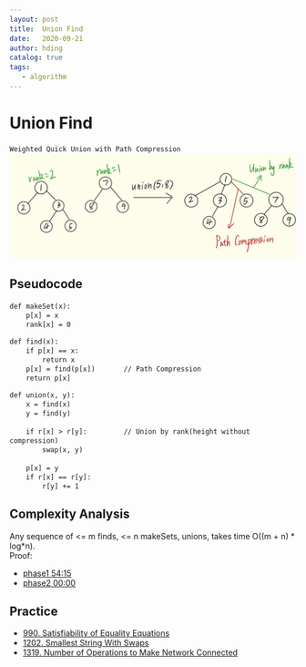 ```yaml
---
layout: post
title:  Union Find
date:   2020-09-21
author: hding
catalog: true
tags:
   - algorithm
---
```

# Union Find
`Weighted Quick Union with Path Compression`
![Union Find](/img/Algorithm/UnionFind.jpg)


## Pseudocode
```
def makeSet(x):
	p[x] = x
	rank[x] = 0			
```
```
def find(x):
	if p[x] == x:
		return x
	p[x] = find(p[x])		// Path Compression
	return p[x]
```
```
def union(x, y):
	x = find(x)
	y = find(y)

	if r[x] > r[y]: 		// Union by rank(height without compression)
		swap(x, y)

	p[x] = y
	if r[x] == r[y]:		
		r[y] += 1
```


## Complexity Analysis
Any sequence of <= m finds, <= n makeSets, unions, takes time O((m + n) * log\*n).  
Proof:  
- [phase1 54:15](https://www.bilibili.com/video/BV1nv411i7AR?p=10)  
- [phase2 00:00](https://www.bilibili.com/video/BV1D54y1U7aV?p=11)


## Practice
- [990. Satisfiability of Equality Equations](https://leetcode.com/problems/satisfiability-of-equality-equations/)
- [1202. Smallest String With Swaps](https://leetcode.com/problems/smallest-string-with-swaps/)
- [1319. Number of Operations to Make Network Connected](https://leetcode.com/problems/number-of-operations-to-make-network-connected/)